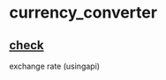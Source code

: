 # currency_converter
[check](https://codesandbox.io/s/github/VanshAggarwal881/currency_converter?file=/index.html)
---
exchange rate (usingapi)
